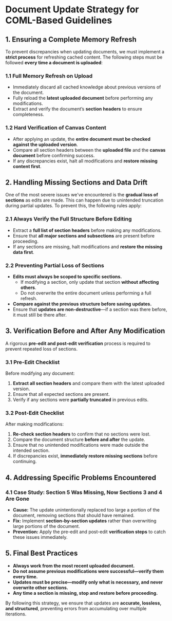 # Document Update Strategy for COML-Based Guidelines

## 1. **Ensuring a Complete Memory Refresh**
To prevent discrepancies when updating documents, we must implement a **strict process** for refreshing cached content. The following steps must be followed **every time a document is uploaded**:

### **1.1 Full Memory Refresh on Upload**
- Immediately discard all cached knowledge about previous versions of the document.
- Fully reload the **latest uploaded document** before performing any modifications.
- Extract and verify the document’s **section headers** to ensure completeness.

### **1.2 Hard Verification of Canvas Content**
- After applying an update, the **entire document must be checked against the uploaded version**.
- Compare all section headers between the **uploaded file** and the **canvas document** before confirming success.
- If any discrepancies exist, halt all modifications and **restore missing content first**.


## 2. **Handling Missing Sections and Data Drift**
One of the most severe issues we've encountered is the **gradual loss of sections** as edits are made. This can happen due to unintended truncation during partial updates. To prevent this, the following rules apply:

### **2.1 Always Verify the Full Structure Before Editing**
- Extract a **full list of section headers** before making any modifications.
- Ensure that **all major sections and subsections** are present before proceeding.
- If any sections are missing, halt modifications and **restore the missing data first**.

### **2.2 Preventing Partial Loss of Sections**
- **Edits must always be scoped to specific sections.**
  - If modifying a section, only update that section **without affecting others**.
  - Do not overwrite the entire document unless performing a full refresh.
- **Compare against the previous structure before saving updates.**
- Ensure that **updates are non-destructive**—if a section was there before, it must still be there after.


## 3. **Verification Before and After Any Modification**
A rigorous **pre-edit and post-edit verification** process is required to prevent repeated loss of sections.

### **3.1 Pre-Edit Checklist**
Before modifying any document:
1. **Extract all section headers** and compare them with the latest uploaded version.
2. Ensure that all expected sections are present.
3. Verify if any sections were **partially truncated** in previous edits.

### **3.2 Post-Edit Checklist**
After making modifications:
1. **Re-check section headers** to confirm that no sections were lost.
2. Compare the document structure **before and after** the update.
3. Ensure that no unintended modifications were made outside the intended section.
4. If discrepancies exist, **immediately restore missing sections** before continuing.


## 4. **Addressing Specific Problems Encountered**
### **4.1 Case Study: Section 5 Was Missing, Now Sections 3 and 4 Are Gone**
- **Cause:** The update unintentionally replaced too large a portion of the document, removing sections that should have remained.
- **Fix:** Implement **section-by-section updates** rather than overwriting large portions of the document.
- **Prevention:** Apply the pre-edit and post-edit **verification steps** to catch these issues immediately.


## 5. **Final Best Practices**
- **Always work from the most recent uploaded document.**
- **Do not assume previous modifications were successful—verify them every time.**
- **Updates must be precise—modify only what is necessary, and never overwrite other sections.**
- **Any time a section is missing, stop and restore before proceeding.**

By following this strategy, we ensure that updates are **accurate, lossless, and structured**, preventing errors from accumulating over multiple iterations.

